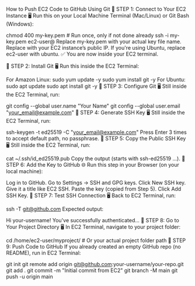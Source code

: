How to Push EC2 Code to GitHub Using Git
🔹 STEP 1: Connect to Your EC2 Instance
🖥️ Run this on your Local Machine Terminal (Mac/Linux) or Git Bash (Windows):

chmod 400 my-key.pem         # Run once, only if not done already
ssh -i my-key.pem ec2-user@<your-ec2-public-ip>
Replace my-key.pem with your actual key file name.
Replace <your-ec2-public-ip> with your EC2 instance’s public IP.
If you're using Ubuntu, replace ec2-user with ubuntu.
✅ You are now inside your EC2 terminal.

🔹 STEP 2: Install Git
🖥️ Run this inside the EC2 Terminal:

For Amazon Linux:
sudo yum update -y
sudo yum install git -y
For Ubuntu:
sudo apt update
sudo apt install git -y
🔹 STEP 3: Configure Git
🖥️ Still inside the EC2 Terminal, run:

git config --global user.name "Your Name"
git config --global user.email "your_email@example.com"
🔹 STEP 4: Generate SSH Key
🖥️ Still inside the EC2 Terminal, run:

ssh-keygen -t ed25519 -C "your_email@example.com"
Press Enter 3 times to accept default path, no passphrase.
🔹 STEP 5: Copy the Public SSH Key
🖥️ Still inside the EC2 Terminal, run:

cat ~/.ssh/id_ed25519.pub
Copy the output (starts with ssh-ed25519 ...).
🔹 STEP 6: Add the Key to GitHub
🌐 Run this step in your Browser (on your local machine):

Log in to GitHub.
Go to Settings → SSH and GPG keys.
Click New SSH key.
Give it a title like EC2 SSH.
Paste the key (copied from Step 5).
Click Add SSH Key.
🔹 STEP 7: Test SSH Connection
🖥️ Back to EC2 Terminal, run:

ssh -T git@github.com
Expected output:

Hi your-username! You've successfully authenticated...
🔹 STEP 8: Go to Your Project Directory
🖥️ In EC2 Terminal, navigate to your project folder:

cd /home/ec2-user/myproject/   # Or your actual project folder path
🔹 STEP 9: Push Code to GitHub
If you already created an empty GitHub repo (no README), run in EC2 Terminal:

git init
git remote add origin git@github.com:your-username/your-repo.git
git add .
git commit -m "Initial commit from EC2"
git branch -M main
git push -u origin main
